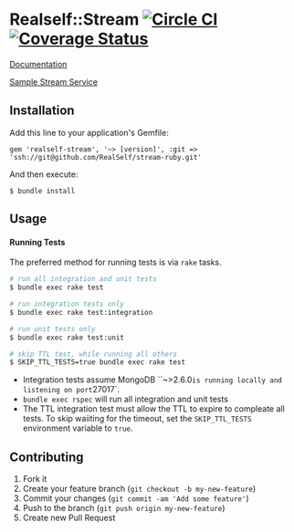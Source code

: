# Realself::Stream [![Circle CI](https://circleci.com/gh/RealSelf/stream-ruby.svg?style=svg&circle-token=9bee1e8453fa503ca91bbfa034cdbfd8ebb68a66)](https://circleci.com/gh/RealSelf/stream-ruby) [![Coverage Status](https://coveralls.io/repos/github/RealSelf/stream-ruby/badge.svg?branch=master)](https://coveralls.io/github/RealSelf/stream-ruby?branch=master)

[Documentation](https://github.com/RealSelf/stream-ruby/wiki)

[Sample Stream Service](https://github.com/RealSelf/sample-stream-service)

## Installation

Add this line to your application's Gemfile:

    gem 'realself-stream', '~> [version]', :git => 'ssh://git@github.com/RealSelf/stream-ruby.git'

And then execute:

    $ bundle install


## Usage

#### Running Tests
The preferred method for running tests is via `rake` tasks.

```bash
# run all integration and unit tests
$ bundle exec rake test

# run integration tests only
$ bundle exec rake test:integration

# run unit tests only
$ bundle exec rake test:unit

# skip TTL test, while running all others
$ SKIP_TTL_TESTS=true bundle exec rake test
```

* Integration tests assume MongoDB ``~>2.6.0` is running locally and listening on port `27017`.
* `bundle exec rspec` will run all integration and unit tests
* The TTL integration test must allow the TTL to expire to compleate all tests.  To skip waiiting for the timeout, set the `SKIP_TTL_TESTS` environment variable to `true`.


## Contributing

1. Fork it
2. Create your feature branch (`git checkout -b my-new-feature`)
3. Commit your changes (`git commit -am 'Add some feature'`)
4. Push to the branch (`git push origin my-new-feature`)
5. Create new Pull Request
